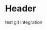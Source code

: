 <!-- TITLE: New Page -->
<!-- SUBTITLE: A quick summary of New Page -->

# Header
test git integration